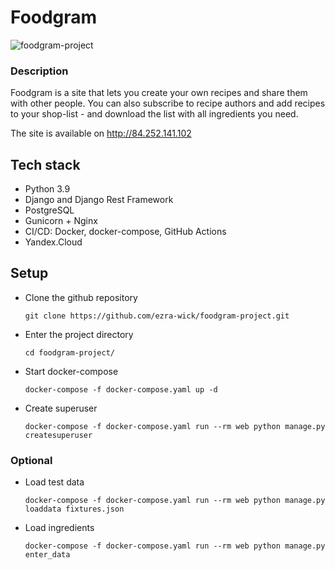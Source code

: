 # Foodgram


![foodgram-project](https://github.com/ezra-wick/foodgram-project/workflows/Foodgram/badge.svg)


### Description
Foodgram is a site that lets you create your own recipes and share them with other people. You can also subscribe to recipe authors and add recipes to your shop-list - 
and download the list with all ingredients you need.

The site is available on http://84.252.141.102


## Tech stack
- Python 3.9
- Django and Django Rest Framework
- PostgreSQL
- Gunicorn + Nginx
- CI/CD: Docker, docker-compose, GitHub Actions
- Yandex.Cloud

## Setup
- Clone the github repository
    ```
    git clone https://github.com/ezra-wick/foodgram-project.git
    ```
- Enter the project directory
    ```
    cd foodgram-project/
    ```
- Start docker-compose
    ```
    docker-compose -f docker-compose.yaml up -d
    ```
- Create superuser
    ```
    docker-compose -f docker-compose.yaml run --rm web python manage.py createsuperuser
    ```
### Optional
- Load test data
    ```
    docker-compose -f docker-compose.yaml run --rm web python manage.py loaddata fixtures.json
    ```
- Load ingredients
    ```
    docker-compose -f docker-compose.yaml run --rm web python manage.py enter_data
    ```